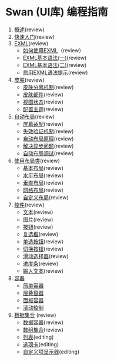Swan (UI库) 编程指南
==================================

1. [概述](1-0-intro.md)(review)
2. [快速入门](2-0-getting-started.md)(review)
3. [EXML](3-0-exml-overview.md)(review)
	* [如何使用EXML](3-1-use-exml.md)（review）
	* [EXML基本语法(一)](3-2-exml-syntax-1.md)(review)
	* [EXML基本语法(二)](3-2-exml-syntax-2.md)(review)
	* [启用EXML语法提示](3-4-exml-auto-complete.md)(review)
4. [皮肤](4-0-skin-overview.md)(review)
	* [皮肤分离机制](4-1-skin.md)(review)
	* [皮肤部件](4-2-skin-part.md)(review)
	* [视图状态](4-3-view-state.md)(review)
	* [配置主题](4-4-theme.md)(review)
5. [自动布局](5-0-auto-layout-overview.md)(review)
	* [屏幕适配](5-1-screen-adapt.md)(review)
	* [失效验证机制](5-2-invalidate.md)(review)
	* [自动布局原理](5-3-auto-layout.md)(review)
	* [解决异步问题](5-4-fix-async.md)(review)
	* [自动布局调试](5-5-layout-debug.md)(review)
6. [使用布局类](6-0-layout-overview.md)(review) 
	* [基本布局](6-1-layout-BasicLayout.md)(review) 
	* [水平布局](6-2-layout-HorizontalLayout.md)(review)
	* [垂直布局](6-3-layout-VerticalLayout.md)(review)
	* [网格布局](6-4-layout-TileLayout.md)(review)
	* [自定义布局](6-5-layout-Custom.md)(review)
7. [控件](7-0-component.md)(review)
    * [文本](7-1-label.md)(review)
    * [图片](7-2-image.md)(review)
	* [按钮](7-3-button.md)(review)
	* [复选框](7-4-checkbox.md)(review)
	* [单选按钮](7-5-radiobutton.md)(review)
	* [切换按钮](7-6-toggle.md)(review)
	* [滑动选择器](7-7-slider.md)(review)
	* [进度条](7-8-progressbar.md)(review)
	* [输入文本](7-9-editabletext.md)(review)	
8. [容器]()	
	* [简单容器]()
	* [层叠容器]()	
	* [面板容器]()	
	* [滚动控制]()		
9. [数据集合](9-0-datacollection.md)	(review)
	* [数据容器](9-1-DataGroup.md)(review)
	* [数组集合](9-2-ArrayCollection.md)(review)
	* [列表](9-3-list.md)(editing)	
	* [选项卡](9-4-TabBar.md)(editing)	
	* [自定义项呈示器](9-5-ItemRenderer.md)(editing)	

	

